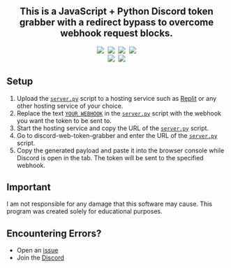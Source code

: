 <h2 align="center">This is a JavaScript + Python Discord token grabber with a redirect bypass to overcome webhook request blocks.</h2>

<p align="center"> 
  <kbd>
    <img src="https://img.shields.io/github/languages/top/I-Skid/discord-web-token-grabber">
    <img src="https://img.shields.io/github/stars/I-Skid/discord-web-token-grabber">
    <img src="https://img.shields.io/github/commit-activity/w/I-Skid/discord-web-token-grabber">
    <img src="https://img.shields.io/github/last-commit/I-Skid/discord-web-token-grabber">
    <br>
    <img src="https://img.shields.io/github/issues/I-Skid/discord-web-token-grabber">
    <img src="https://img.shields.io/github/issues-closed/I-Skid/discord-web-token-grabber">
  </kbd>
</p>

## Setup

1. Upload the [`server.py`](https://github.com/I-Skid/discord-web-token-grabber/blob/main/server.py) script to a hosting service such as [Replit](https://replit.com/) or any other hosting service of your choice.
2. Replace the text [`YOUR WEBHOOK`](https://github.com/I-Skid/discord-web-token-grabber/blob/main/server.py#L6) in the [`server.py`](https://github.com/I-Skid/discord-web-token-grabber/blob/main/server.py) script with the webhook you want the token to be sent to.
3. Start the hosting service and copy the URL of the [`server.py`](https://github.com/I-Skid/discord-web-token-grabber/blob/main/server.py) script.
4. Go to discord-web-token-grabber and enter the URL of the [`server.py`](https://github.com/I-Skid/discord-web-token-grabber/blob/main/server.py) script.
5. Copy the generated payload and paste it into the browser console while Discord is open in the tab. The token will be sent to the specified webhook.

## Important

I am not responsible for any damage that this software may cause. This program was created solely for educational purposes.

## Encountering Errors?

- Open an [issue](https://github.com/I-Skid/discord-web-token-grabber/issues)
- Join the [Discord](https://discord.gg/MqF9pcrgsf)
